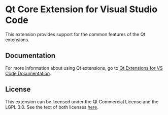 # Qt Core Extension for Visual Studio Code

This extension provides support for the common features of the Qt extensions.

## Documentation

For more information about using Qt extensions, go to
[Qt Extensions for VS Code Documentation](https://doc-snapshots.qt.io/vscodeext/index.html).

## License

This extension can be licensed under the Qt Commercial License and the
LGPL 3.0. See the text of both licenses [here](LICENSE).

